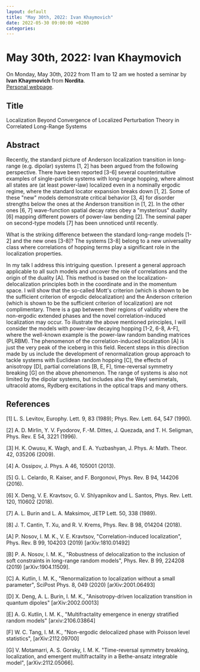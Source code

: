 ```yaml
---
layout: default
title: "May 30th, 2022: Ivan Khaymovich"
date: 2022-05-30 09:00:00 +0200
categories:
---
```


# May 30th, 2022: Ivan Khaymovich

On Monday, May 30th, 2022 from 11 am to 12 am we hosted a seminar by **Ivan Khaymovich** from **Nordita**.
<br>
[Personal webpage][khaymovich-webpage]. 

## Title

Localization Beyond Convergence of Localized Perturbation Theory in Correlated Long-Range Systems

## Abstract 

Recently, the standard picture of Anderson localization transition in long-range (e.g. dipolar) systems [1, 2] has been argued from the following perspective. There have been reported [3-6] several counterintuitive examples of single-particle systems with long-range hopping, where almost all states are (at least power-law) localized even in a nominally ergodic regime, where the standard locator expansion breaks down [1, 2]. Some of these "new" models demonstrate critical behavior [3, 4] for disorder strengths below the ones at the Anderson transition in [1, 2]. In the other ones [6, 7] wave-function spatial decay rates obey a "mysterious" duality [6] mapping different powers of power-law bending [2]. The seminal paper on second-type models [7] has been unnoticed until recently.
 
What is the striking difference between the standard long-range models [1-2] and the new ones [3-8]? The systems [3-8] belong to a new universality class where correlations of hopping terms play a significant role in the localization properties.

In my talk I address this intriguing question. I present a general approach applicable to all such models and uncover the role of correlations and the origin of the duality [A]. This method is based on the localization-delocalization principles both in the coordinate and in the momentum space. I will show that the so-called Mott's criterion (which is shown to be the sufficient criterion of ergodic delocalization) and the Anderson criterion (which is shown to be the sufficient criterion of localization) are not complimentary. There is a gap between their regions of validity where the non-ergodic extended phases and the novel correlation-induced localization may occur. To illustrate the above mentioned principles, I will consider the models with power-law decaying hopping [1-2, 6-8, A-F], where the well-known example is the power-law random banding matrices (PLRBM).
The phenomenon of the correlation-induced localization [A] is just the very peak of the iceberg in this field. Recent steps in this direction made by us include the development of renormalization group approach to tackle systems with Euclidean random hopping [C], the effects of anisotropy [D], partial correlations [B, E, F], time-reversal symmetry breaking [G] on the above phenomenon. The range of systems is also not limited by the dipolar systems, but includes also the Weyl semimetals, ultracold atoms, Rydberg excitations in the optical traps and many others.


## References

[1] L. S. Levitov, Europhy. Lett. 9, 83 (1989); Phys. Rev. Lett. 64, 547 (1990).

[2] A. D. Mirlin, Y. V. Fyodorov, F.-M. Dittes, J. Quezada, and T. H. Seligman, Phys. Rev. E 54, 3221 (1996).

[3] H. K. Owusu, K. Wagh, and E. A. Yuzbashyan, J. Phys. A: Math. Theor. 42, 035206 (2009).

[4] A. Ossipov, J. Phys. A 46, 105001 (2013).

[5] G. L. Celardo, R. Kaiser, and F. Borgonovi, Phys. Rev. B 94, 144206 (2016).

[6] X. Deng, V. E. Kravtsov, G. V. Shlyapnikov and L. Santos, Phys. Rev. Lett. 120, 110602 (2018).

[7] A. L. Burin and L. A. Maksimov, JETP Lett. 50, 338 (1989).

[8] J. T. Cantin, T. Xu, and R. V. Krems, Phys. Rev. B 98, 014204 (2018).

[A] P. Nosov, I. M. K., V. E. Kravtsov, "Correlation-induced localization", Phys. Rev. B 99, 104203 (2019) [arXiv:1810.01492]

[B] P. A. Nosov, I. M. K., "Robustness of delocalization to the inclusion of soft constraints in long-range random models", Phys. Rev. B 99, 224208 (2019) [arXiv:1904.11509].

[C] A. Kutlin, I. M. K., "Renormalization to localization without a small parameter", SciPost Phys. 8, 049 (2020) [arXiv:2001.06493]

[D] X. Deng, A. L. Burin, I. M. K., "Anisotropy-driven localization transition in quantum dipoles" [arXiv:2002.00013]

[E] A. G. Kutlin, I. M. K., "Multifractality emergence in energy stratified random models" [arxiv:2106.03864]

[F] W. C. Tang, I. M. K., "Non-ergodic delocalized phase with Poisson level statistics", [arXiv:2112.09700]

[G] V. Motamarri, A. S. Gorsky, I. M. K. "Time-reversal symmetry breaking, localization, and emergent multifractality in a Bethe-ansatz integrable model", [arXiv:2112.05066].


[khaymovich-webpage]: https://sites.google.com/view/ivan-khaymovich/
